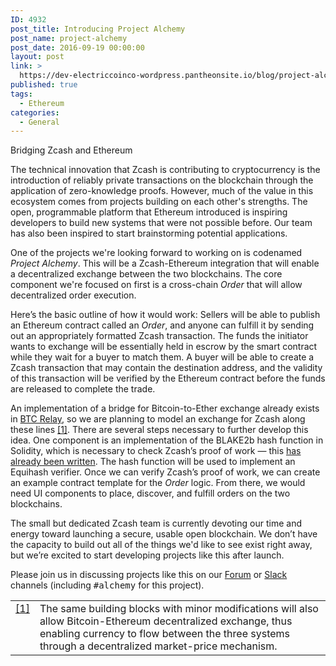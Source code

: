 ```yaml
---
ID: 4932
post_title: Introducing Project Alchemy
post_name: project-alchemy
post_date: 2016-09-19 00:00:00
layout: post
link: >
  https://dev-electriccoinco-wordpress.pantheonsite.io/blog/project-alchemy/
published: true
tags:
  - Ethereum
categories:
  - General
---
```

<div class="figure align-center">
<p class="caption">Bridging Zcash and Ethereum</p>
</div>
<p>The technical innovation that Zcash is contributing to cryptocurrency is the introduction of reliably private transactions on the blockchain through the application of zero-knowledge proofs. However, much of the value in this ecosystem comes from projects building on each other's strengths. The open, programmable platform that Ethereum introduced is inspiring developers to build new systems that were not possible before. Our team has also been inspired to start brainstorming potential applications.</p>
<p>One of the projects we're looking forward to working on is codenamed <cite>Project Alchemy</cite>. This will be a Zcash-Ethereum integration that will enable a decentralized exchange between the two blockchains. The core component we're focused on first is a cross-chain <cite>Order</cite> that will allow decentralized order execution.</p>
<p>Here’s the basic outline of how it would work: Sellers will be able to publish an Ethereum contract called an <cite>Order</cite>, and anyone can fulfill it by sending out an appropriately formatted Zcash transaction. The funds the initiator wants to exchange will be essentially held in escrow by the smart contract while they wait for a buyer to match them. A buyer will be able to create a Zcash transaction that may contain the destination address, and the validity of this transaction will be verified by the Ethereum contract before the funds are released to complete the trade.</p>
<p>An implementation of a bridge for Bitcoin-to-Ether exchange already exists in <a class="reference external" href="https://github.com/ethereum/btcrelay">BTC Relay</a>, so we are planning to model an exchange for Zcash along these lines <a id="id1" class="footnote-reference" href="#id2">[1]</a>. There are several steps necessary to further develop this idea. One component is an implementation of the BLAKE2b hash function in Solidity, which is necessary to check Zcash’s proof of work — this <a class="reference external" href="https://github.com/tjade273/eth-blake2">has already been written</a>. The hash function will be used to implement an Equihash verifier. Once we can verify Zcash’s proof of work, we can create an example contract template for the <cite>Order</cite> logic. From there, we would need UI components to place, discover, and fulfill orders on the two blockchains.</p>
<p>The small but dedicated Zcash team is currently devoting our time and energy toward launching a secure, usable open blockchain. We don’t have the capacity to build out all of the things we'd like to see exist right away, but we’re excited to start developing projects like this after launch.</p>
<p>Please join us in discussing projects like this on our <a class="reference external" href="https://forum.z.cash/">Forum</a> or <a class="reference external" href="https://inviteme.z.cash/">Slack</a> channels (including <tt class="docutils literal">#alchemy</tt> for this project).</p>
<table id="id2" class="docutils footnote" frame="void" rules="none">
<colgroup>
<col class="label"> </colgroup>
<colgroup>
<col></colgroup>
<tbody valign="top">
<tr>
<td class="label"><a class="fn-backref" href="#id1">[1]</a></td>
<td>The same building blocks with minor modifications will also allow Bitcoin-Ethereum decentralized exchange, thus enabling currency to flow between the three systems through a decentralized market-price mechanism.</td>
</tr>
</tbody>
</table>
